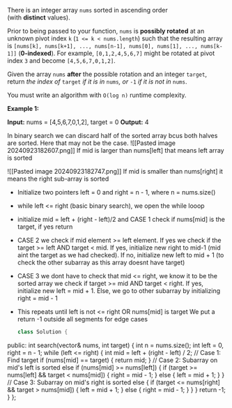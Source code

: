 There is an integer array `nums` sorted in ascending order (with **distinct** values).

Prior to being passed to your function, `nums` is **possibly rotated** at an unknown pivot index `k` (`1 <= k < nums.length`) such that the resulting array is `[nums[k], nums[k+1], ..., nums[n-1], nums[0], nums[1], ..., nums[k-1]]` (**0-indexed**). For example, `[0,1,2,4,5,6,7]` might be rotated at pivot index `3` and become `[4,5,6,7,0,1,2]`.

Given the array `nums` **after** the possible rotation and an integer `target`, return _the index of_ `target` _if it is in_ `nums`_, or_ `-1` _if it is not in_ `nums`.

You must write an algorithm with `O(log n)` runtime complexity.

**Example 1:**

**Input:** nums = [4,5,6,7,0,1,2], target = 0
**Output:** 4

In binary search we can discard half of the sorted array bcus both halves are sorted. Here that may not be the case. 
![[Pasted image 20240923182607.png]]
If mid is larger than nums[left] that means left array is sorted

![[Pasted image 20240923182747.png]]
If mid is smaller than nums[right] it means the right sub-array is sorted 

- Initialize two pointers left = 0 and right = n - 1, where n = nums.size()
- while left <= right (basic binary search), we open the while looop
- initialize mid = left + (right - left)/2 and 
  CASE 1 check if nums[mid] is the target, if yes return
- CASE 2 we check if mid element >= left element. 
  If yes we check if the target >= left AND target < mid. If yes, initialize new right to mid-1 (mid aint the target as we had checked). If no, initialize new left to mid + 1 (to check the other subarray as this array doesnt have target)
 - CASE 3 we dont have to check that mid <= right, we know it to be the sorted array
   we check if target >= mid AND target < right. If yes, initialize new left = mid + 1. 
   Else, we go to other subarray by initializing right = mid - 1
   
- This repeats until left is not <= right OR nums[mid] is target
  We put a return -1 outside all segments for edge cases
  
  ```cpp
  class Solution {
public:
    int search(vector<int>& nums, int target) {
        int n = nums.size();
        int left = 0, right = n - 1;
        while (left <= right) {
            int mid = left + (right - left) / 2;
            // Case 1: Find target
            if (nums[mid] == target) {
                return mid;
            }
            // Case 2: Subarray on mid's left is sorted
            else if (nums[mid] >= nums[left]) {
                if (target >= nums[left] && target < nums[mid]) {
                    right = mid - 1;
                } else {
                    left = mid + 1;
                }
            }
            // Case 3: Subarray on mid's right is sorted
            else {
                if (target <= nums[right] && target > nums[mid]) {
                    left = mid + 1;
                } else {
                    right = mid - 1;
                }
            }
        }
        return -1;
    }
};
```